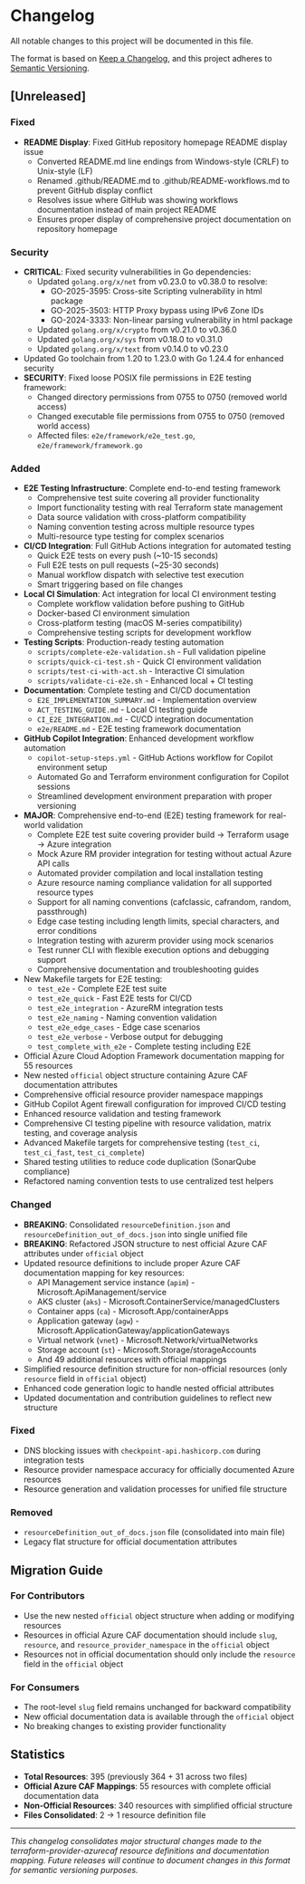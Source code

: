# Changelog

All notable changes to this project will be documented in this file.

The format is based on [Keep a Changelog](https://keepachangelog.com/en/1.0.0/),
and this project adheres to [Semantic Versioning](https://semver.org/spec/v2.0.0.html).

## [Unreleased]

### Fixed
- **README Display**: Fixed GitHub repository homepage README display issue
  - Converted README.md line endings from Windows-style (CRLF) to Unix-style (LF)
  - Renamed .github/README.md to .github/README-workflows.md to prevent GitHub display conflict
  - Resolves issue where GitHub was showing workflows documentation instead of main project README
  - Ensures proper display of comprehensive project documentation on repository homepage

### Security
- **CRITICAL**: Fixed security vulnerabilities in Go dependencies:
  - Updated `golang.org/x/net` from v0.23.0 to v0.38.0 to resolve:
    - GO-2025-3595: Cross-site Scripting vulnerability in html package
    - GO-2025-3503: HTTP Proxy bypass using IPv6 Zone IDs
    - GO-2024-3333: Non-linear parsing vulnerability in html package
  - Updated `golang.org/x/crypto` from v0.21.0 to v0.36.0
  - Updated `golang.org/x/sys` from v0.18.0 to v0.31.0
  - Updated `golang.org/x/text` from v0.14.0 to v0.23.0
- Updated Go toolchain from 1.20 to 1.23.0 with Go 1.24.4 for enhanced security
- **SECURITY**: Fixed loose POSIX file permissions in E2E testing framework:
  - Changed directory permissions from 0755 to 0750 (removed world access)
  - Changed executable file permissions from 0755 to 0750 (removed world access)
  - Affected files: `e2e/framework/e2e_test.go`, `e2e/framework/framework.go`

### Added
- **E2E Testing Infrastructure**: Complete end-to-end testing framework
  - Comprehensive test suite covering all provider functionality
  - Import functionality testing with real Terraform state management
  - Data source validation with cross-platform compatibility
  - Naming convention testing across multiple resource types
  - Multi-resource type testing for complex scenarios
- **CI/CD Integration**: Full GitHub Actions integration for automated testing
  - Quick E2E tests on every push (~10-15 seconds)
  - Full E2E tests on pull requests (~25-30 seconds) 
  - Manual workflow dispatch with selective test execution
  - Smart triggering based on file changes
- **Local CI Simulation**: Act integration for local CI environment testing
  - Complete workflow validation before pushing to GitHub
  - Docker-based CI environment simulation
  - Cross-platform testing (macOS M-series compatibility)
  - Comprehensive testing scripts for development workflow
- **Testing Scripts**: Production-ready testing automation
  - `scripts/complete-e2e-validation.sh` - Full validation pipeline
  - `scripts/quick-ci-test.sh` - Quick CI environment validation
  - `scripts/test-ci-with-act.sh` - Interactive CI simulation
  - `scripts/validate-ci-e2e.sh` - Enhanced local + CI testing
- **Documentation**: Complete testing and CI/CD documentation
  - `E2E_IMPLEMENTATION_SUMMARY.md` - Implementation overview
  - `ACT_TESTING_GUIDE.md` - Local CI testing guide
  - `CI_E2E_INTEGRATION.md` - CI/CD integration documentation
  - `e2e/README.md` - E2E testing framework documentation
- **GitHub Copilot Integration**: Enhanced development workflow automation
  - `copilot-setup-steps.yml` - GitHub Actions workflow for Copilot environment setup
  - Automated Go and Terraform environment configuration for Copilot sessions
  - Streamlined development environment preparation with proper versioning
- **MAJOR**: Comprehensive end-to-end (E2E) testing framework for real-world validation
  - Complete E2E test suite covering provider build → Terraform usage → Azure integration
  - Mock Azure RM provider integration for testing without actual Azure API calls
  - Automated provider compilation and local installation testing
  - Azure resource naming compliance validation for all supported resource types
  - Support for all naming conventions (cafclassic, cafrandom, random, passthrough)
  - Edge case testing including length limits, special characters, and error conditions
  - Integration testing with azurerm provider using mock scenarios
  - Test runner CLI with flexible execution options and debugging support
  - Comprehensive documentation and troubleshooting guides
- New Makefile targets for E2E testing:
  - `test_e2e` - Complete E2E test suite
  - `test_e2e_quick` - Fast E2E tests for CI/CD
  - `test_e2e_integration` - AzureRM integration tests
  - `test_e2e_naming` - Naming convention validation
  - `test_e2e_edge_cases` - Edge case scenarios
  - `test_e2e_verbose` - Verbose output for debugging
  - `test_complete_with_e2e` - Complete testing including E2E
- Official Azure Cloud Adoption Framework documentation mapping for 55 resources
- New nested `official` object structure containing Azure CAF documentation attributes
- Comprehensive official resource provider namespace mappings
- GitHub Copilot Agent firewall configuration for improved CI/CD testing
- Enhanced resource validation and testing framework
- Comprehensive CI testing pipeline with resource validation, matrix testing, and coverage analysis
- Advanced Makefile targets for comprehensive testing (`test_ci`, `test_ci_fast`, `test_ci_complete`)
- Shared testing utilities to reduce code duplication (SonarQube compliance)
- Refactored naming convention tests to use centralized test helpers

### Changed
- **BREAKING**: Consolidated `resourceDefinition.json` and `resourceDefinition_out_of_docs.json` into single unified file
- **BREAKING**: Refactored JSON structure to nest official Azure CAF attributes under `official` object
- Updated resource definitions to include proper Azure CAF documentation mapping for key resources:
  - API Management service instance (`apim`) - Microsoft.ApiManagement/service
  - AKS cluster (`aks`) - Microsoft.ContainerService/managedClusters
  - Container apps (`ca`) - Microsoft.App/containerApps
  - Application gateway (`agw`) - Microsoft.ApplicationGateway/applicationGateways
  - Virtual network (`vnet`) - Microsoft.Network/virtualNetworks
  - Storage account (`st`) - Microsoft.Storage/storageAccounts
  - And 49 additional resources with official mappings
- Simplified resource definition structure for non-official resources (only `resource` field in `official` object)
- Enhanced code generation logic to handle nested official attributes
- Updated documentation and contribution guidelines to reflect new structure

### Fixed
- DNS blocking issues with `checkpoint-api.hashicorp.com` during integration tests
- Resource provider namespace accuracy for officially documented Azure resources
- Resource generation and validation processes for unified file structure

### Removed
- `resourceDefinition_out_of_docs.json` file (consolidated into main file)
- Legacy flat structure for official documentation attributes

## Migration Guide

### For Contributors
- Use the new nested `official` object structure when adding or modifying resources
- Resources in official Azure CAF documentation should include `slug`, `resource`, and `resource_provider_namespace` in the `official` object
- Resources not in official documentation should only include the `resource` field in the `official` object

### For Consumers
- The root-level `slug` field remains unchanged for backward compatibility
- New official documentation data is available through the `official` object
- No breaking changes to existing provider functionality

## Statistics
- **Total Resources**: 395 (previously 364 + 31 across two files)
- **Official Azure CAF Mappings**: 55 resources with complete official documentation data
- **Non-Official Resources**: 340 resources with simplified official structure
- **Files Consolidated**: 2 → 1 resource definition file

---

*This changelog consolidates major structural changes made to the terraform-provider-azurecaf resource definitions and documentation mapping. Future releases will continue to document changes in this format for semantic versioning purposes.*